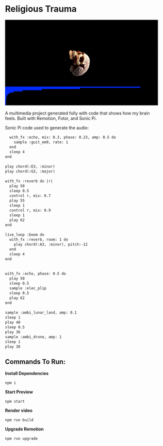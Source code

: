 # Religious Trauma

<img src="/public/cover.png" alt="cover image of skull on black static background">

A multimedia project generated fully with code that shows how my brain feels. Built with Remotion, Fotor, and Sonic Pi. 

Sonic Pi code used to generate the audio:
```live_loop :guit do
  with_fx :echo, mix: 0.3, phase: 0.23, amp: 0.5 do
    sample :guit_em9, rate: 1
  end
  sleep 4
end

play chord(:E3, :minor)
play chord(:G3, :major)

with_fx :reverb do |r|
  play 50
  sleep 0.5
  control r, mix: 0.7
  play 55
  sleep 1
  control r, mix: 0.9
  sleep 1
  play 62
end

live_loop :boom do
  with_fx :reverb, room: 1 do
    play chord(:A3, :minor), pitch:-12
  end
  sleep 4
end


with_fx :echo, phase: 0.5 do
  play 50
  sleep 0.5
  sample :elec_plip
  sleep 0.5
  play 62
end

sample :ambi_lunar_land, amp: 0.1
sleep 1
play 48
sleep 0.5
play 36
sample :ambi_drone, amp: 1
sleep 1
play 36
```

## Commands To Run:

**Install Dependencies**

```console
npm i
```

**Start Preview**

```console
npm start
```

**Render video**

```console
npm run build
```

**Upgrade Remotion**

```console
npm run upgrade
```
